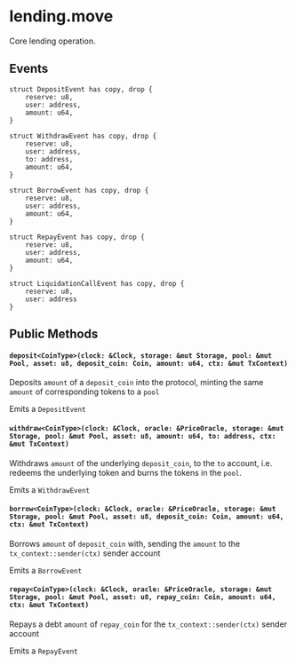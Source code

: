 # lending.move

Core lending operation.

## Events

```
struct DepositEvent has copy, drop {
    reserve: u8,
    user: address,
    amount: u64,
}

struct WithdrawEvent has copy, drop {
    reserve: u8,
    user: address,
    to: address,
    amount: u64,
}

struct BorrowEvent has copy, drop {
    reserve: u8,
    user: address,
    amount: u64,
}

struct RepayEvent has copy, drop {
    reserve: u8,
    user: address,
    amount: u64,
}

struct LiquidationCallEvent has copy, drop {
    reserve: u8,
    user: address
}
```

## Public Methods

#### `deposit<CoinType>(clock: &Clock, storage: &mut Storage, pool: &mut Pool, asset: u8, deposit_coin: Coin, amount: u64, ctx: &mut TxContext)`

Deposits `amount` of a `deposit_coin` into the protocol, minting the same `amount` of corresponding tokens to a `pool`

Emits a `DepositEvent`

#### `withdraw<CoinType>(clock: &Clock, oracle: &PriceOracle, storage: &mut Storage, pool: &mut Pool, asset: u8, amount: u64, to: address, ctx: &mut TxContext)`

Withdraws `amount` of the underlying `deposit_coin`, to the `to` account, i.e. redeems the underlying token and burns the tokens in the `pool`.

Emits a `WithdrawEvent`

#### `borrow<CoinType>(clock: &Clock, oracle: &PriceOracle, storage: &mut Storage, pool: &mut Pool, asset: u8, deposit_coin: Coin, amount: u64, ctx: &mut TxContext)`

Borrows `amount` of `deposit_coin` with, sending the `amount` to the `tx_context::sender(ctx)` sender account

Emits a `BorrowEvent`

#### `repay<CoinType>(clock: &Clock, oracle: &PriceOracle, storage: &mut Storage, pool: &mut Pool, asset: u8, repay_coin: Coin, amount: u64, ctx: &mut TxContext)`

Repays a debt `amount` of `repay_coin` for the `tx_context::sender(ctx)` sender account

Emits a `RepayEvent`
